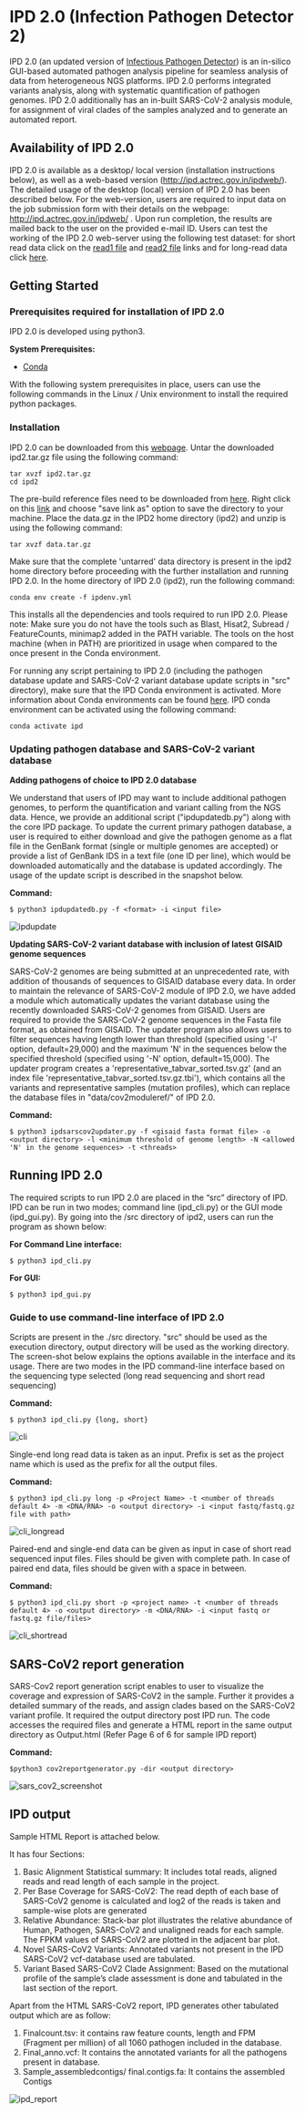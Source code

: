 # IPD 2.0 (Infection Pathogen Detector 2)



IPD 2.0 (an updated version of [Infectious Pathogen Detector](https://github.com/sanket-desai/InfectiousPathogenDetector)) is an in-silico GUI-based automated pathogen analysis pipeline for seamless analysis of data from heterogeneous NGS platforms. IPD 2.0 performs integrated variants analysis, along with systematic quantification of pathogen genomes. IPD 2.0 additionally has an in-built SARS-CoV-2 analysis module, for assignment of viral clades of the samples analyzed and to generate an automated report.

## Availability of IPD 2.0

IPD 2.0 is available as a desktop/ local version (installation instructions below), as well as a web-based version (http://ipd.actrec.gov.in/ipdweb/). The detailed usage of the desktop (local) version of IPD 2.0 has been described below. For the web-version, users are required to input data on the job submission form with their details on the webpage: http://ipd.actrec.gov.in/ipdweb/ . Upon run completion, the results are mailed back to the user on the provided e-mail ID. Users can test the working of the IPD 2.0 web-server using the following test dataset: for short read data click on the [read1 file](https://github.com/sanket-desai/InfectiousPathogenDetector/raw/master/testdata/short/testdata_R1.fastq.gz) and [read2 file](https://github.com/sanket-desai/InfectiousPathogenDetector/raw/master/testdata/short/testdata_R2.fastq.gz) links and for long-read data click [here](https://github.com/sanket-desai/InfectiousPathogenDetector/raw/master/testdata/long/testdata.fastq.gz).

## Getting Started

### Prerequisites required for installation of IPD 2.0

IPD 2.0 is developed using python3.

**System Prerequisites:**

  - [Conda](https://docs.conda.io/projects/conda/en/latest/user-guide/install/)

With the following system prerequisites in place, users can use the following commands in the Linux / Unix environment to install the required python packages.


### Installation

IPD 2.0 can be downloaded from this [webpage](http://www.actrec.gov.in/pi-webpages/AmitDutt/IPD/IPD.html). Untar the downloaded ipd2.tar.gz file using the following command:
```
tar xvzf ipd2.tar.gz
cd ipd2
```
The pre-build reference files need to be downloaded from [here](http://ipd.actrec.gov.in/referencedatabase/data.tar.gz). Right click on this [link](http://ipd.actrec.gov.in/referencedatabase/data.tar.gz) and choose "save link as" option to save the directory to your machine. Place the data.gz in the IPD2 home directory (ipd2) and unzip is using the following command:
```
tar xvzf data.tar.gz
```
Make sure that the complete 'untarred' data directory is present in the ipd2 home directory before proceeding with the further installation and running IPD 2.0.
In the home directory of IPD 2.0 (ipd2), run the following command:

```
conda env create -f ipdenv.yml
```
This installs all the dependencies and tools required to run IPD 2.0.
Please note: Make sure you do not have the tools such as Blast, Hisat2, Subread / FeatureCounts, minimap2 added in the PATH variable. The tools on the host machine (when in PATH) are prioritized in usage when compared to the once present in the Conda environment.

For running any script pertaining to IPD 2.0 (including the pathogen database update and SARS-CoV-2 variant database update scripts in "src" directory), make sure that the IPD Conda environment is activated. More information about Conda environments can be found [here](https://docs.conda.io/projects/conda/en/latest/user-guide/tasks/manage-environments.html). IPD conda environment can be activated using the following command:

```
conda activate ipd
```



### Updating pathogen database and SARS-CoV-2 variant database

**Adding pathogens of choice to IPD 2.0 database**

We understand that users of IPD may want to include additional pathogen genomes, to perform the quantification and variant calling from the NGS data. Hence, we provide an additional script ("ipdupdatedb.py") along with the core IPD package. To update the current primary pathogen database, a user is required to either download and give the pathogen genome as a flat file in the GenBank format (single or multiple genomes are accepted) or provide a list of GenBank IDS in a text file (one ID per line), which would be downloaded automatically and the database is updated accordingly. The usage of the update script is described in the snapshot below.

**Command:**

```
$ python3 ipdupdatedb.py -f <format> -i <input file>
```

![ipdupdate](ipdupdate_screenshot.png)



**Updating SARS-CoV-2 variant database with inclusion of latest GISAID genome sequences**

SARS-CoV-2 genomes are being submitted at an unprecedented rate, with addition of thousands of sequences to GISAID database every data. In order to maintain the relevance of SARS-CoV-2 module of IPD 2.0, we have added a module which automatically updates the variant database using the recently downloaded SARS-CoV-2 genomes from GISAID. Users are required to provide the SARS-CoV-2 genome sequences in the Fasta file format, as obtained from GISAID. The updater program also allows users to filter sequences having length lower than threshold (specified using '-l' option, default=29,000) and the maximum 'N' in the sequences below the specified threshold (specified using '-N' option, default=15,000). The updater program creates a 'representative_tabvar_sorted.tsv.gz' (and an index file 'representative_tabvar_sorted.tsv.gz.tbi'), which contains all the variants and representative samples (mutation profiles), which can replace the database files in "data/cov2moduleref/" of IPD 2.0.  

**Command:**

```
$ python3 ipdsarscov2updater.py -f <gisaid fasta format file> -o <output directory> -l <minimum threshold of genome length> -N <allowed 'N' in the genome sequences> -t <threads>
```



## Running IPD 2.0

The required scripts to run IPD 2.0 are placed in the “src” directory of IPD. IPD can be run in two modes; command line (ipd_cli.py) or the GUI mode (ipd_gui.py). By going into the /src directory of ipd2, users can run the program as shown below:

**For Command Line interface:**

```
$ python3 ipd_cli.py
```

**For GUI:**

```
$ python3 ipd_gui.py
```



### Guide to use command-line interface of IPD 2.0

Scripts are present in the ./src directory. "src" should be used as the execution directory, output directory will be used as the working directory. The screen-shot below explains the options available in the interface and its usage. There are two modes in the IPD command-line interface based on the sequencing type selected (long read sequencing and short read sequencing)

**Command:**

```
$ python3 ipd_cli.py {long, short}
```

![cli](cli_screenshot.png)

Single-end long read data is taken as an input. Prefix is set as the project name which is used as the prefix for all the output files.

**Command:**

```
$ python3 ipd_cli.py long -p <Project Name> -t <number of threads default 4> -m <DNA/RNA> -o <output directory> -i <input fastq/fastq.gz file with path>
```

![cli_longread](cli_longread.png)

Paired-end and single-end data can be given as input in case of short read sequenced input files. Files should be given with complete path. In case of paired end data, files should be given with a space in between.

**Command:**

```
$ python3 ipd_cli.py short -p <project name> -t <number of threads default 4> -o <output directory> -m <DNA/RNA> -i <input fastq or fastq.gz file/files>
```

![cli_shortread](cli_shortread.png)



## SARS-CoV2 report generation

SARS-Cov2 report generation script enables to user to visualize the coverage and expression of SARS-CoV2 in the sample. Further it provides a detailed summary of the reads, and assign clades based on the SARS-CoV2 variant profile. It required the output directory post IPD run. The code accesses the required files and generate a HTML report in the same output directory as Output.html (Refer Page 6 of 6 for sample IPD report)

**Command:**

```
$python3 cov2reportgenerator.py -dir <output directory>
```

![sars_cov2_screenshot](sars_cov2.png)



## IPD output

Sample HTML Report is attached below.

It has four Sections:

1.	Basic Alignment Statistical summary: It includes total reads, aligned reads and read length of each sample in the project.
2.	Per Base Coverage for SARS-CoV2: The read depth of each base of SARS-CoV2 genome is calculated and log2 of the reads is taken and sample-wise plots are generated
3.	Relative Abundance: Stack-bar plot illustrates the relative abundance of Human, Pathogen, SARS-CoV2 and unaligned reads for each sample. The FPKM values of SARS-CoV2 are plotted in the adjacent bar plot.
4.	Novel SARS-CoV2 Variants: Annotated variants not present in the IPD SARS-CoV2 vcf-database used are tabulated.
5.	Variant Based SARS-CoV2 Clade Assignment: Based on the mutational profile of the sample’s clade assessment is done and tabulated in the last section of the report.

Apart from the HTML SARS-CoV2 report, IPD generates other tabulated output which are as follow:

1.	Finalcount.tsv: it contains raw feature counts, length and FPM (Fragment per million) of all 1060 pathogen included in the database.
2.	Final_anno.vcf: It contains the annotated variants for all the pathogens present in database.
3.	Sample_assembledcontigs/ final.contigs.fa: It contains the assembled Contigs

![ipd_report](ipd_report.png)